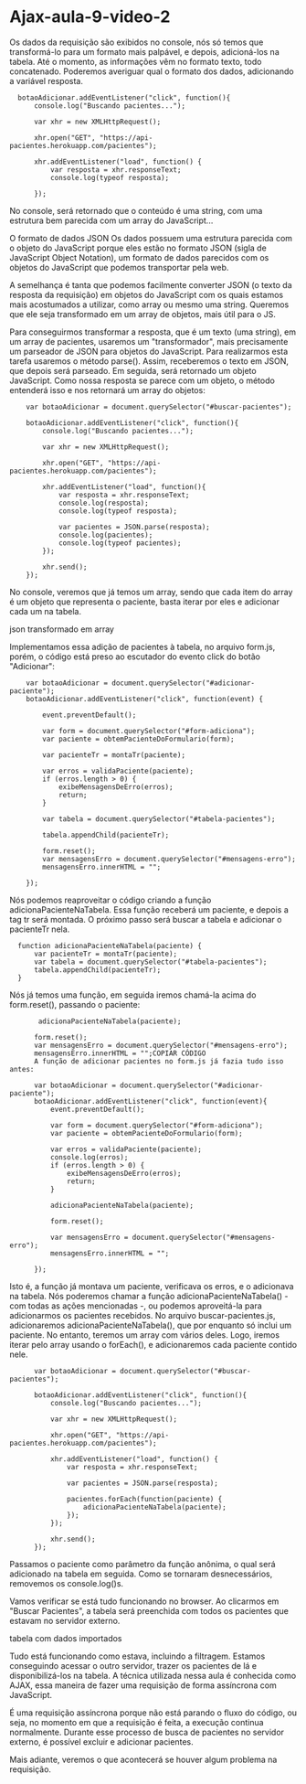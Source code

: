 # Ajax-aula-9-video-2


Os dados da requisição são exibidos no console, nós só temos que transformá-lo para um formato mais palpável, e depois, adicioná-los na tabela. Até o momento, as informações vêm no formato texto, todo concatenado. Poderemos averiguar qual o formato dos dados, adicionando a variável resposta.

      botaoAdicionar.addEventListener("click", function(){
          console.log("Buscando pacientes...");

          var xhr = new XMLHttpRequest();

          xhr.open("GET", "https://api-pacientes.herokuapp.com/pacientes");

          xhr.addEventListener("load", function() {
              var resposta = xhr.responseText;
              console.log(typeof resposta);

          });
          
          
No console, será retornado que o conteúdo é uma string, com uma estrutura bem parecida com um array do JavaScript...

O formato de dados JSON
Os dados possuem uma estrutura parecida com o objeto do JavaScript porque eles estão no formato JSON (sigla de JavaScript Object Notation), um formato de dados parecidos com os objetos do JavaScript que podemos transportar pela web.

A semelhança é tanta que podemos facilmente converter JSON (o texto da resposta da requisição) em objetos do JavaScript com os quais estamos mais acostumados a utilizar, como array ou mesmo uma string. Queremos que ele seja transformado em um array de objetos, mais útil para o JS.

Para conseguirmos transformar a resposta, que é um texto (uma string), em um array de pacientes, usaremos um "transformador", mais precisamente um parseador de JSON para objetos do JavaScript. Para realizarmos esta tarefa usaremos o método parse(). Assim, receberemos o texto em JSON, que depois será parseado. Em seguida, será retornado um objeto JavaScript. Como nossa resposta se parece com um objeto, o método entenderá isso e nos retornará um array do objetos:

        var botaoAdicionar = document.querySelector("#buscar-pacientes");

        botaoAdicionar.addEventListener("click", function(){
            console.log("Buscando pacientes...");

            var xhr = new XMLHttpRequest();

            xhr.open("GET", "https://api-pacientes.herokuapp.com/pacientes");

            xhr.addEventListener("load", function(){
                var resposta = xhr.responseText;
                console.log(resposta);
                console.log(typeof resposta);

                var pacientes = JSON.parse(resposta);
                console.log(pacientes);
                console.log(typeof pacientes);
            });

            xhr.send();
        });
        
        
No console, veremos que já temos um array, sendo que cada item do array é um objeto que representa o paciente, basta iterar por eles e adicionar cada um na tabela.

json transformado em array

Implementamos essa adição de pacientes à tabela, no arquivo form.js, porém, o código está preso ao escutador do evento click do botão "Adicionar":

        var botaoAdicionar = document.querySelector("#adicionar-paciente");
        botaoAdicionar.addEventListener("click", function(event) {

            event.preventDefault();

            var form = document.querySelector("#form-adiciona");
            var paciente = obtemPacienteDoFormulario(form);

            var pacienteTr = montaTr(paciente);

            var erros = validaPaciente(paciente);
            if (erros.length > 0) {
                exibeMensagensDeErro(erros);
                return;
            }

            var tabela = document.querySelector("#tabela-pacientes");

            tabela.appendChild(pacienteTr);

            form.reset();
            var mensagensErro = document.querySelector("#mensagens-erro");
            mensagensErro.innerHTML = "";

        });
        
        
        
Nós podemos reaproveitar o código criando a função adicionaPacienteNaTabela. Essa função receberá um paciente, e depois a tag tr será montada. O próximo passo será buscar a tabela e adicionar o pacienteTr nela.

      function adicionaPacienteNaTabela(paciente) {
          var pacienteTr = montaTr(paciente);
          var tabela = document.querySelector("#tabela-pacientes");
          tabela.appendChild(pacienteTr);
      }
      
      
      
Nós já temos uma função, em seguida iremos chamá-la acima do form.reset(), passando o paciente:

           adicionaPacienteNaTabela(paciente);

          form.reset();
          var mensagensErro = document.querySelector("#mensagens-erro");
          mensagensErro.innerHTML = "";COPIAR CÓDIGO
          A função de adicionar pacientes no form.js já fazia tudo isso antes:

          var botaoAdicionar = document.querySelector("#adicionar-paciente");
          botaoAdicionar.addEventListener("click", function(event){
              event.preventDefault();

              var form = document.querySelector("#form-adiciona");
              var paciente = obtemPacienteDoFormulario(form);

              var erros = validaPaciente(paciente);
              console.log(erros);
              if (erros.length > 0) {
                  exibeMensagensDeErro(erros);
                  return;
              }

              adicionaPacienteNaTabela(paciente);

              form.reset();

              var mensagensErro = document.querySelector("#mensagens-erro");
              mensagensErro.innerHTML = "";

          });
          
          
          
Isto é, a função já montava um paciente, verificava os erros, e o adicionava na tabela. Nós poderemos chamar a função adicionaPacienteNaTabela() - com todas as ações mencionadas -, ou podemos aproveitá-la para adicionarmos os pacientes recebidos. No arquivo buscar-pacientes.js, adicionaremos adicionaPacienteNaTabela(), que por enquanto só inclui um paciente. No entanto, teremos um array com vários deles. Logo, iremos iterar pelo array usando o forEach(), e adicionaremos cada paciente contido nele.

          var botaoAdicionar = document.querySelector("#buscar-pacientes");

          botaoAdicionar.addEventListener("click", function(){
              console.log("Buscando pacientes...");

              var xhr = new XMLHttpRequest();

              xhr.open("GET", "https://api-pacientes.herokuapp.com/pacientes");

              xhr.addEventListener("load", function() {
                  var resposta = xhr.responseText;

                  var pacientes = JSON.parse(resposta);

                  pacientes.forEach(function(paciente) {
                      adicionaPacienteNaTabela(paciente);
                  });
              });

              xhr.send();
          });
          
          
          
Passamos o paciente como parâmetro da função anônima, o qual será adicionado na tabela em seguida. Como se tornaram desnecessários, removemos os console.log()s.

Vamos verificar se está tudo funcionando no browser. Ao clicarmos em "Buscar Pacientes", a tabela será preenchida com todos os pacientes que estavam no servidor externo.

tabela com dados importados

Tudo está funcionando como estava, incluindo a filtragem. Estamos conseguindo acessar o outro servidor, trazer os pacientes de lá e disponibilizá-los na tabela. A técnica utilizada nessa aula é conhecida como AJAX, essa maneira de fazer uma requisição de forma assíncrona com JavaScript.

É uma requisição assíncrona porque não está parando o fluxo do código, ou seja, no momento em que a requisição é feita, a execução continua normalmente. Durante esse processo de busca de pacientes no servidor externo, é possível excluir e adicionar pacientes.

Mais adiante, veremos o que acontecerá se houver algum problema na requisição.
